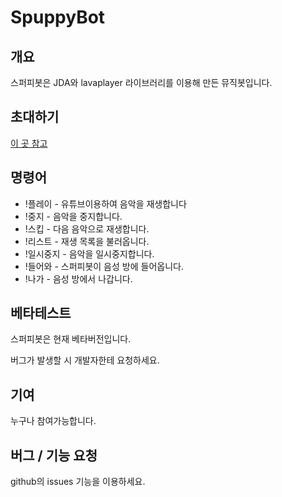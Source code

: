 # SpuppyBot
## 개요
스퍼피봇은 JDA와 lavaplayer 라이브러리를 이용해 만든 뮤직봇입니다.
## 초대하기
[이 곳 참고](https://discordapp.com/api/oauth2/authorize?client_id=439755380785152000&permissions=0&scope=bot)
## 명령어
* !플레이 - 유튜브이용하여 음악을 재생합니다
* !중지 - 음악을 중지합니다.
* !스킵 - 다음 음악으로 재생합니다.
* !리스트 - 재생 목록을 불러옵니다.
* !일시중지 - 음악을 일시중지합니다.
* !들어와 - 스퍼피봇이 음성 방에 들어옵니다.
* !나가 - 음성 방에서 나갑니다.
## 베타테스트
스퍼피봇은 현재 베타버전입니다.

버그가 발생할 시 개발자한테 요청하세요.

## 기여
누구나 참여가능합니다.
## 버그 / 기능 요청
github의 issues 기능을 이용하세요. 
